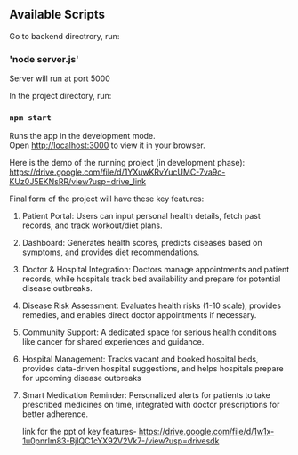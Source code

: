 ## Available Scripts

Go to backend directrory, run:
### 'node server.js'
Server will run at port 5000

In the project directory, run:

### `npm start`

Runs the app in the development mode.\
Open [http://localhost:3000](http://localhost:3000) to view it in your browser.


Here is the demo of the running project (in development phase): https://drive.google.com/file/d/1YXuwKRvYucUMC-7va9c-KUz0J5EKNsRR/view?usp=drive_link

Final form of the project will have these key features:
1) Patient Portal: Users can input personal health details, fetch past records, and track workout/diet plans.
2) Dashboard: Generates health scores, predicts diseases based on symptoms, and provides diet recommendations.
3) Doctor & Hospital Integration: Doctors manage appointments and patient records, while hospitals track bed availability and prepare for potential disease outbreaks.
4) Disease Risk Assessment: Evaluates health risks (1-10 scale), provides remedies, and enables direct doctor appointments if necessary.
5) Community Support: A dedicated space for serious health conditions like cancer for shared experiences and guidance.
6) Hospital Management: Tracks vacant and booked hospital beds, provides data-driven hospital suggestions, and helps hospitals prepare for upcoming disease outbreaks
7) Smart Medication Reminder: Personalized alerts for patients to take prescribed medicines on time, integrated with doctor prescriptions for better adherence.

   link for the ppt of key features- https://drive.google.com/file/d/1w1x-1u0pnrIm83-BjlQC1cYX92V2Vk7-/view?usp=drivesdk

